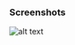 ### Screenshots

![alt text](https://github.com/andreiseverin/WeaponMod-guns-backup/blob/main/Plugins/wpn_crow7/Crow7.png?raw=true)

